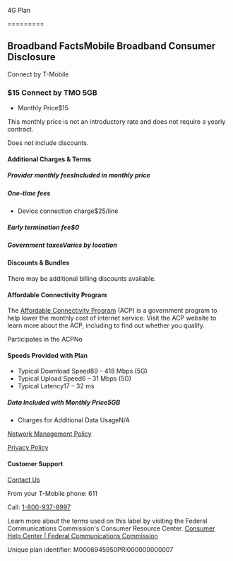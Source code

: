 4G Plan

=========



## Broadband FactsMobile Broadband Consumer Disclosure

Connect by T-Mobile

### $15 Connect by TMO 5GB

- Monthly Price$15

This monthly price is not an introductory rate and does not require a yearly contract.  

Does not include discounts.

#### Additional Charges & Terms

##### Provider monthly feesIncluded in monthly price

##### One-time fees

- Device connection charge$25/line

##### Early termination fee$0

##### Government taxesVaries by location

#### Discounts & Bundles

There may be additional billing discounts available.

#### Affordable Connectivity Program

The [Affordable Connectivity Program](https://www.t-mobile.com/brand/affordable-connectivity-program) (ACP) is a government program to help lower the monthly cost of internet service. Visit the ACP website to learn more about the ACP, including to find out whether you qualify.

Participates in the ACPNo

#### Speeds Provided with Plan

- Typical Download Speed89 – 418 Mbps (5G)
- Typical Upload Speed6 – 31 Mbps (5G)
- Typical Latency17 – 32 ms

##### Data Included with Monthly Price5GB

- Charges for Additional Data UsageN/A

[Network Management Policy](https://www.t-mobile.com/responsibility/consumer-info/policies/internet-service)

[Privacy Policy](https://www.t-mobile.com/privacy-center/privacy-notices/t-mobile-privacy-notice)

#### Customer Support

[Contact Us](https://www.t-mobile.com/contact-us)

From your T-Mobile phone: 611

Call: [1-800-937-8997](tel:18009378997)

Learn more about the terms used on this label by visiting the Federal Communications Commission's Consumer Resource Center. [Consumer Help Center | Federal Communications Commission](https://www.fcc.gov/consumers)

Unique plan identifier: M0006945950PRI000000000007
